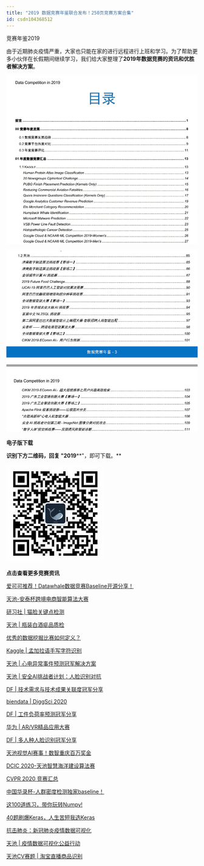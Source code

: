 ```yaml
---
title: "2019 数据竞赛年鉴联合发布！250页竞赛方案合集"
id: csdn104368512
---
```


竞赛年鉴2019

由于近期肺炎疫情严重，大家也只能在家的进行远程进行上班和学习。为了帮助更多小伙伴在长假期间继续学习，我们给大家整理了**2019年数据竞赛的资讯和优胜者解决方案**。

![](../img/c9236828c76a41b16c35188318401e80.png)

![](../img/8d1acdfa19feb06b3438c5347d44c948.png)

**电子版下载**

**识别下方二维码，回复 "2019****"，即可下载。**

![](../img/75f78a9e77f1722fbe5330e732ac78c9.png)

**点击查看更多竞赛资讯**

[爱可可推荐！Datawhale数据竞赛Baseline开源分享！](http://mp.weixin.qq.com/s?__biz=MzIwNDA5NDYzNA%3D%3D&chksm=96c42c97a1b3a58109af9e12581af5e73039f71ee5ceacd09c3c86c6a1f0cf2a2dc5f804f388&idx=1&mid=2247483730&scene=21&sn=87f7aee7cf93ca15df37eadbac15d1b1#wechat_redirect)

[天池-安泰杯跨境电商智能算法大赛](http://mp.weixin.qq.com/s?__biz=MzIwNDA5NDYzNA%3D%3D&chksm=96c42c9aa1b3a58c30222f4d91ba3bd25a2d137958c92339106915c1c8725dbbf27fcf6d05fe&idx=1&mid=2247483743&scene=21&sn=9072f433147814537c825d1b531d111a#wechat_redirect)

[研习社 | 猫脸关键点检测](http://mp.weixin.qq.com/s?__biz=MzIwNDA5NDYzNA%3D%3D&chksm=96c42c41a1b3a557ecaf7eb388e937e22879584fe1e3bbbcfffa8544c33632bf67217302ef81&idx=1&mid=2247483780&scene=21&sn=c7dd17baf5350bce9f9f41fd7695c47c#wechat_redirect)

[天池 | 瓶装白酒疵品质检](http://mp.weixin.qq.com/s?__biz=MzIwNDA5NDYzNA%3D%3D&chksm=96c42c56a1b3a540d4c4a16185a17a918638938e97778c41837cde2bbc6be3d415717db24fed&idx=2&mid=2247483795&scene=21&sn=4d0599eced53b25bac50164f81d944cf#wechat_redirect)

[优秀的数据挖掘比赛如何定义？](http://mp.weixin.qq.com/s?__biz=MzIwNDA5NDYzNA%3D%3D&chksm=96c42c56a1b3a540b28a353f0159af1c6c4e57a949ea7344721014a9daf4ca0056a77fd26933&idx=1&mid=2247483795&scene=21&sn=3e3c0a71d91d0c1bf54904e888d78381#wechat_redirect)

[Kaggle | 孟加拉语手写字符识别](http://mp.weixin.qq.com/s?__biz=MzIwNDA5NDYzNA%3D%3D&chksm=96c42c6ba1b3a57d345e1a9e207684600e00f0d84fc52db8b226f7c707f3b5819881b6e04276&idx=2&mid=2247483822&scene=21&sn=d3f13f767cc494fb1e8c6db4b37418f0#wechat_redirect)

[天池 | 心电异常事件预测冠军解决方案](http://mp.weixin.qq.com/s?__biz=MzIwNDA5NDYzNA%3D%3D&chksm=96c42c6ba1b3a57dd45e9986888c8ea346f67e8ff9ba26e93a5b4098bc6047972256e670ec3a&idx=1&mid=2247483822&scene=21&sn=7d92ad2358a1eac0edf232b4a01c7542#wechat_redirect)

[天池 | 安全AI挑战者计划：人脸识别对抗](http://mp.weixin.qq.com/s?__biz=MzIwNDA5NDYzNA%3D%3D&chksm=96c42c00a1b3a516ba10ec96d0d8cec1a4129ea8b04ed5fb267e4cb06dc7c04ff8f617323669&idx=2&mid=2247483845&scene=21&sn=6282407d4378d0029c3ec87e82e99ad5#wechat_redirect)

[DF | 技术需求与技术成果关联度冠军分享](http://mp.weixin.qq.com/s?__biz=MzIwNDA5NDYzNA%3D%3D&chksm=96c42c00a1b3a516550b310da87cc371fe2046faab6de70450dd87958d0ac519e6f34e2863c7&idx=1&mid=2247483845&scene=21&sn=80be110b8358771c20168a41d8575c9b#wechat_redirect)

[biendata | DiggSci 2020](http://mp.weixin.qq.com/s?__biz=MzIwNDA5NDYzNA%3D%3D&chksm=96c42c3ba1b3a52da60833543d0bb94c55533fb9066c054e7253ff19a4fe6fb5dd1e7e6c1396&idx=2&mid=2247483902&scene=21&sn=b4ef157231f91dba68f23e4b37dbf9dc#wechat_redirect)

[DF | 工件负荷率预测冠军分享](http://mp.weixin.qq.com/s?__biz=MzIwNDA5NDYzNA%3D%3D&chksm=96c42c3ba1b3a52dc8d5a88f5effc757fd6b40ef5a7832990acea165b13de6532aa6ab6e857d&idx=1&mid=2247483902&scene=21&sn=02fcc524253272d80167476f1b4c95a6#wechat_redirect)

[华为 | AR/VR精品应用大赛](http://mp.weixin.qq.com/s?__biz=MzIwNDA5NDYzNA%3D%3D&chksm=96c42fdaa1b3a6ccf3e57e17b4964aa237a73e7c3cd0e978909edb45f88d820379f108564f06&idx=2&mid=2247483935&scene=21&sn=38d89f555ef0d5477c02c0f3aabf0519#wechat_redirect)

[DF | 多人种人脸识别冠军分享](http://mp.weixin.qq.com/s?__biz=MzIwNDA5NDYzNA%3D%3D&chksm=96c42fdaa1b3a6cc95e05cc401b97bb7588b86cf221664e3949de6473240debd6fcae5da3a93&idx=1&mid=2247483935&scene=21&sn=c82806f1c4fdd3c3c6e31a31a6faf75c#wechat_redirect)

[天池视觉AI赛事！数智重庆百万奖金](http://mp.weixin.qq.com/s?__biz=MzIwNDA5NDYzNA%3D%3D&chksm=96c42feaa1b3a6fc6e7020f2a6515a3d4be6a1fa967a5d7ad5271760419a4bbba1b14b716a2f&idx=1&mid=2247483951&scene=21&sn=b6544a409ab5ce7649b19d61b5e7fb21#wechat_redirect)

[DCIC 2020-天池智慧海洋建设算法赛](http://mp.weixin.qq.com/s?__biz=MzIwNDA5NDYzNA%3D%3D&chksm=96c42ffda1b3a6eb9b1b8a8c0bff66f90858f73f435ec6fd917d155fa425cf8aa0abc2f6f47a&idx=1&mid=2247483960&scene=21&sn=fe1d0fee79646459efc56795fb723fe1#wechat_redirect)

[CVPR 2020 竞赛汇总](http://mp.weixin.qq.com/s?__biz=MzIwNDA5NDYzNA%3D%3D&chksm=96c42f81a1b3a697a7490e73297b4a4bef913af7318f9f3b5e917ff42a693003f2dd4e704613&idx=1&mid=2247483972&scene=21&sn=b8f41ae501a82780a03bd9e5dbccdc9b#wechat_redirect)

[中国华录杯-人群密度检测独家baseline！](http://mp.weixin.qq.com/s?__biz=MzIwNDA5NDYzNA%3D%3D&chksm=96c42f8aa1b3a69c4a51bdb0605d1174e290bd2c24cb9bcd27438c5ebd3ec27f2767ebafee45&idx=1&mid=2247483983&scene=21&sn=044477fa4595ed9aa265541c158adef8#wechat_redirect)

[这100道练习，带你玩转Numpy!](http://mp.weixin.qq.com/s?__biz=MzIwNDA5NDYzNA%3D%3D&chksm=96c42fa3a1b3a6b539949b4a6c904d15516035c696a8baabfdfb7b23ea1dfd318dde8c06025b&idx=1&mid=2247484006&scene=21&sn=fd8145d02ab1829e068550976410c0d5#wechat_redirect)

[40题刷爆Keras，人生苦短我选Keras](http://mp.weixin.qq.com/s?__biz=MzIwNDA5NDYzNA%3D%3D&chksm=96c42fada1b3a6bb1a6a858321d835f56d8b6201770b648643dc7a050080dd3ce7eda4d6e5e5&idx=1&mid=2247484008&scene=21&sn=ebc63af143927b574218c4629347bab1#wechat_redirect)

[抗击肺炎：新冠肺炎疫情数据可视化](http://mp.weixin.qq.com/s?__biz=MzIwNDA5NDYzNA%3D%3D&chksm=96c42f5fa1b3a6492a2cee874f08ba527e27ef4596291fb41cb378a037bf9c1d9cd2195eea4e&idx=1&mid=2247484058&scene=21&sn=388abd34fe596ded8495ea553b686360#wechat_redirect)

[天池 | 疫情数据可视化公益行动](http://mp.weixin.qq.com/s?__biz=MzIwNDA5NDYzNA%3D%3D&chksm=96c42f57a1b3a6414a66321a997b975f1505982e754b4763629e49fb8224723b4ad4242748b9&idx=1&mid=2247484050&scene=21&sn=41f7beb7a622a466259f8bdf54f8e858#wechat_redirect)

[天池CV赛题 | 淘宝直播商品识别](http://mp.weixin.qq.com/s?__biz=MzIwNDA5NDYzNA%3D%3D&chksm=96c42f49a1b3a65fc84ce91b403a34c682c55a19bf9795916e0f70b9fc15869334672849c38c&idx=1&mid=2247484044&scene=21&sn=a23e1ae93eed6748bd971cd52a7d59aa#wechat_redirect)